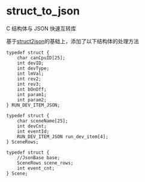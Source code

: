 # struct_to_json
C 结构体与 JSON 快速互转库

基于[struct2json](https://github.com/armink/struct2json)的基础上，添加了以下结构体的处理方法
```
typedef struct {
    char canCpuID[25];
    int devID;
    int devType;
    int lmVal;
    int rev2;
    int rev3;
    int bOnOff;
    int param1;
    int param2;
} RUN_DEV_ITEM_JSON;

typedef struct {
    char sceneName[25];
    int devCnt;
    int eventId;
    RUN_DEV_ITEM_JSON run_dev_item[4];
} SceneRows;

typedef struct {
    //JsonBase base;
    SceneRows scene_rows;
    int event_cnt;
} Scene;
```
